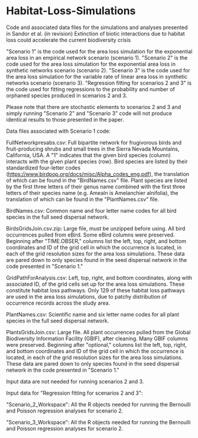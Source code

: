 # Habitat-Loss-Simulations

Code and associated data files for the simulations and analyses presented in Sandor et al. (in revision) Extinction of biotic interactions due to habitat loss could accelerate the current biodiversity crisis

"Scenario 1" is the code used for the area loss simulation for the exponential area loss in an empirical network scenario (scenario 1).
"Scenario 2" is the code used for the area loss simulation for the exponential area loss in synthetic networks scenario (scenario 2).
"Scenario 3" is the code used for the area loss simulation for the variable rate of linear area loss in synthetic networks scenario (scenario 3).
"Regression fitting for scenarios 2 and 3" is the code used for fitting regressions to the probability and number of orphaned species produced in scenarios 2 and 3.

Please note that there are stochastic elements to scenarios 2 and 3 and simply running "Scenario 2" and "Scenario 3" code will not produce identical results to those presented in the paper.


Data files associated with Scenario 1 code:

FullNetworkpresabs.csv: Full bipartite network for frugivorous birds and fruit-producing shrubs and small trees in the Sierra Nevada Mountains, California, USA. A "1" indicates that the given bird species (column) interacts with the given plant species (row). Bird species are listed by their standardized four-letter codes (https://www.birdpop.org/docs/misc/Alpha_codes_eng.pdf), the translation of which can be found in the "BirdNames.csv" file. Plant species are listed by the first three letters of their genus name combined with the first three letters of their species name (e.g. Amealn is Amelanchier alnifolia), the translation of which can be found in the "PlantNames.csv" file. 

BirdNames.csv: Common name and four letter name codes for all bird species in the full seed dispersal network.

BirdsGridsJoin.csv.zip: Large file, must be unzipped before using. All bird occurrences pulled from eBird. Some eBird columns were preserved. Beginning after "TIME.OBSER," columns list the left, top, right, and bottom coordinates and ID of the grid cell in which the occurrence is located, in each of the grid resolution sizes for the area loss simulations. These data are pared down to only species found in the seed dispersal network in the code presented in "Scenario 1." 

GridPathForAnalysis.csv: Left, top, right, and bottom coordinates, along with associated ID, of the grid cells set up for the area loss simulations. These constitute habitat loss pathways. Only 129 of these habitat loss pathways are used in the area loss simulations, due to patchy distribution of occurrence records across the study area.

PlantNames.csv: Scientific name and six letter name codes for all plant species in the full seed dispersal network.

PlantsGridsJoin.csv: Large file. All plant occurrences pulled from the Global Biodiversity Information Facility (GBIF), after cleaning. Many GBIF columns were preserved. Beginning after "optional," columns list the left, top, right, and bottom coordinates and ID of the grid cell in which the occurrence is located, in each of the grid resolution sizes for the area loss simulations. These data are pared down to only species found in the seed dispersal network in the code presented in "Scenario 1." 


Input data are not needed for running scenarios 2 and 3.


Input data for "Regression fitting for scenarios 2 and 3":

"Scenario_2_Workspace": All the R objects needed for running the Bernoulli and Poisson regression analyses for scenario 2.

"Scenario_3_Workspace": All the R objects needed for running the Bernoulli and Poisson regression analyses for scenario 2.
